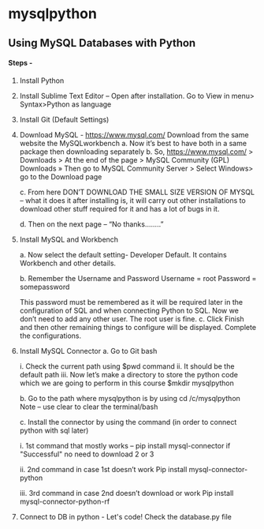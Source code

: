 # mysqlpython
## Using MySQL Databases with Python

#### Steps -

1.	Install Python 
2.	Install Sublime Text Editor – Open after installation. Go to View in menu> Syntax>Python as language
3.	Install Git (Default Settings)
4.	Download MySQL - https://www.mysql.com/  Download from the same website the MySQLworkbench
    a.	Now it’s best to have both in a same package then downloading separately
    b.	So, https://www.mysql.com/ > Downloads > At the end of the page > MySQL Community (GPL) Downloads » Then go to MySQL Community Server > Select Windows> go to the Download      page

    c.	From here DON’T DOWNLOAD THE SMALL SIZE VERSION OF MYSQL – what it does it after installing is, it will carry out other installations to download other stuff required for it and has a lot of bugs in it.

    d.	Then on the next page – “No thanks……..”
 
5.	Install MySQL and Workbench
 
    a. Now select the default setting- Developer Default. It contains Workbench and other details.
    
    b. Remember the Username and Password
        Username = root
        Password = somepassword
        
      This password must be remembered as it will be required later in the configuration of SQL and when connecting Python to SQL. Now we don’t need to add any other user. The         root user is fine.
    c. Click Finish and then other remaining things to configure will be displayed. Complete the configurations.
 

6.	Install MySQL Connector
    a.	Go to Git bash
    
      i.	Check the current path using $pwd command
      ii.	It should be the default path
      iii.	Now let’s make a directory to store the python code which we are going to perform in this course $mkdir mysqlpython
 
    b.	Go to the path where mysqlpython is by using cd /c/mysqlpython
        Note – use clear to clear the terminal/bash
        
    c.	Install the connector by using the command (in order to connect python with sql later)
    
      i. 1st command that mostly works –
           pip install mysql-connector 
           if "Successful" no need to download 2 or 3

     ii. 2nd command in case 1st doesn’t work
      Pip install mysql-connector-python

     iii. 3rd command in case 2nd doesn’t download or work
      Pip install mysql-connector-python-rf

7.	Connect to DB in python - Let's code!
    Check the database.py file

